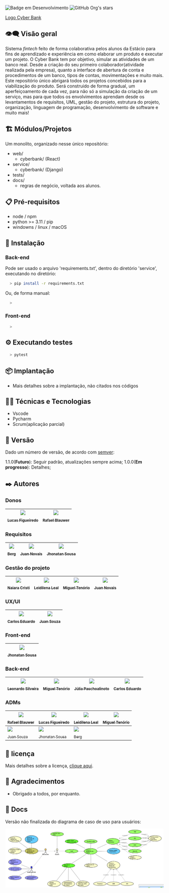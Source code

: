 ﻿![Badge em Desenvolvimento](http://img.shields.io/static/v1?label=STATUS&message=EM%20DESENVOLVIMENTO&color=GREEN&style=for-the-badge)
![GitHub Org's stars](https://img.shields.io/github/stars/cyber-bank?style=social)

[Logo Cyber Bank](https://github.com/estacio-alunos/cyber-bank/tree/main/service/static/setup/img/logo-cyber-bank.jpeg)

## 👁️‍🗨️ Visão geral

Sistema _fintech_ feito de forma colaborativa pelos alunos da Estácio para fins de aprendizado e experiência em como elaborar um produto e executar um projeto.
O Cyber Bank tem por objetivo, simular as atividades de um banco real. Desde a criação do seu primeiro colaborador(atividade realizada pela empresa), quanto a interface de abertura de conta e procedimentos de um banco, tipos de contas, movimentações e muito mais.
Este repositório único abrigará todos os projetos concebidos para a viabilização do produto. Será construido de forma gradual, um aperfeiçoamento de cada vez, para não só a simulação da criação de um serviço, mas para que todos os envolvimentos aprendam desde os levantamentos de requisitos, UML, gestão do projeto, estrutura do projeto, organização, linguagem de programação, desenvolvimento de software e muito mais!

## 🏗️ Módulos/Projetos

Um monolito, organizado nesse único repositório:

* web/
  * cyberbank/ (React)
* service/
  * cyberbank/ (Django)
* tests/
* docs/
  * regras de negócio, voltada aos alunos.

## 📋 Pré-requisitos

- node / npm
- python >= 3.11 / pip
- windowns / linux / macOS

## 🔧 Instalação

### Back-end

Pode ser usado o arquivo 'requirements.txt', dentro do diretório 'service', executando no diretório:

```bash
  > pip install -r requirements.txt
```

Ou, de forma manual:

```bash
  >
```

### Front-end

```bash
  >
```

## ⚙️ Executando testes

```bash
  > pytest
```

## 📦 Implantação

- Mais detalhes sobre a implantação, não citados nos códigos

## 👨‍💻 Técnicas e Tecnologias

- Vscode
- Pycharm
- Scrum(aplicação parcial)

## 📌 Versão

Dado um número de versão, de acordo com [semver](https://semver.org/lang/pt-BR/#spec-item-12):

1.1.0(**Futuro**): Seguir padrão, atualizações sempre acima;
1.0.0(**Em progresso**): Detalhes;

## ✒️ Autores

### Donos

| [<img loading="lazy" src="https://avatars.githubusercontent.com/u/123035444?v=4" width=115><br><sub>Lucas Figueiredo</sub>](https://github.com/LucasFigueiredoDEV) | [<img loading="lazy" src="https://avatars.githubusercontent.com/u/107313013?v=4" width=115><br><sub>Rafael Blauwer</sub>](https://github.com/Blauwer) |
| --- | --- |

### Requisitos

| [<img loading="lazy" src="https://avatars.githubusercontent.com/u/26445736?v=4" width=115><br><sub>Berg</sub>](https://github.com/wlidemberg) | [<img loading="lazy" src="https://avatars.githubusercontent.com/u/109621297?v=4" width=115><br><sub>Juan Novais</sub>](https://github.com/jnovais1) | [<img loading="lazy" src="https://avatars.githubusercontent.com/u/126415306?v=4" width=115><br><sub>Jhonatan Sousa</sub>](https://github.com/Jhonatansousa/) |
| --- | --- | --- |

### Gestão do projeto

| [<img loading="lazy" src="https://avatars.githubusercontent.com/u/147644295?v=4" width=115><br><sub>Naiara Cristi</sub>](https://github.com/Naiaracristi) | [<img loading="lazy" src="https://avatars.githubusercontent.com/u/146794611?v=4" width=115><br><sub>Leidilena Leal</sub>](https://github.com/LEIDILENA) | [<img loading="lazy" src="https://avatars.githubusercontent.com/u/69335370?s=400&u=ee449d16c46357fa7f6be1a57dea8e8cb4114e79&v=4" width=115><br><sub>Miguel Tenório</sub>](https://github.com/MiguelHCJS) | [<img loading="lazy" src="https://avatars.githubusercontent.com/u/109621297?v=4" width=115><br><sub>Juan Novais</sub>](https://github.com/jnovais1) |
| --- | --- | --- | --- |

### UX/UI

|[<img loading="lazy" src="https://avatars.githubusercontent.com/u/20567649?v=4" width=115><br><sub>Carlos Eduardo</sub>](https://github.com/dossantoscarlos) | [<img loading="lazy" src="https://avatars.githubusercontent.com/u/15455090?v=4" width=115><br><sub>Juan Souza</sub>](https://github.com/kyobeta/) |
| --- | --- |

### Front-end

|[<img loading="lazy" src="https://avatars.githubusercontent.com/u/126415306?v=4" width=115><br><sub>Jhonatan Sousa</sub>](https://github.com/Jhonatansousa/) |
| --- |

### Back-end

| [<img loading="lazy" src="https://avatars.githubusercontent.com/u/556695?v=4" width=115><br><sub>Leonardo Silveira</sub>](https://github.com/sombriks) | [<img loading="lazy" src="https://avatars.githubusercontent.com/u/69335370?s=400&u=ee449d16c46357fa7f6be1a57dea8e8cb4114e79&v=4" width=115><br><sub>Miguel Tenório</sub>](https://github.com/MiguelHCJS) | [<img loading="lazy" src="https://avatars.githubusercontent.com/u/89038897?v=4" width=115><br><sub>Júlia Paschoalinoto</sub>](https://github.com/Juliapixel) | [<img loading="lazy" src="https://avatars.githubusercontent.com/u/20567649?v=4" width=115><br><sub>Carlos Eduardo</sub>](https://github.com/dossantoscarlos) |
|---|---|---|---|

### ADMs

| [<img loading="lazy" src="https://avatars.githubusercontent.com/u/107313013?v=4" width="115"><br><sub>Rafael Blauwer</sub>](https://github.com/Blauwer) | [<img loading="lazy" src="https://avatars.githubusercontent.com/u/123035444?v=4" width="115"><br><sub>Lucas Figueiredo</sub>](https://github.com/LucasFigueiredoDEV) | [<img loading="lazy" src="https://avatars.githubusercontent.com/u/146794611?v=4" width="115"><br><sub>Leidilena Leal</sub>](https://github.com/LEIDILENA) | [<img loading="lazy" src="https://avatars.githubusercontent.com/u/69335370?s=400&u=ee449d16c46357fa7f6be1a57dea8e8cb4114e79&v=4" width="115"><br><sub>Miguel Tenório</sub>](https://github.com/MiguelHCJS) |
|---|---|---|---|
| [<img loading="lazy" src="https://avatars.githubusercontent.com/u/15455090?v=4" width="115"><br><sub>Juan Souza</sub>](https://github.com/kyobeta/) | [<img loading="lazy" src="https://avatars.githubusercontent.com/u/126415306?v=4" width="115"><br><sub>Jhonatan Sousa</sub>](https://github.com/Jhonatansousa/) | [<img loading="lazy" src="https://avatars.githubusercontent.com/u/26445736?v=4" width="115"><br><sub>Berg</sub>](https://github.com/wlidemberg) |

## 📄 licença

Mais detalhes sobre a licença, [clique aqui](https://github.com/estacio-alunos/cyber-bank/blob/main/LICENSE).

## 🎁 Agradecimentos

- Obrigado a todos, por enquanto.

## 📂 Docs

Versão não finalizada do diagrama de caso de uso para usuários:

![0.0.1-useCase.png](docs/0.0.1-useCase.png)
